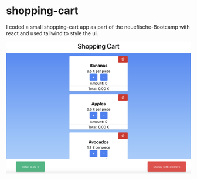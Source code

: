 # shopping-cart

I coded a small shopping-cart app as part of the neuefische-Bootcamp with react and used tailwind to style the ui.

![example](./img_readme/img_readme.png)
